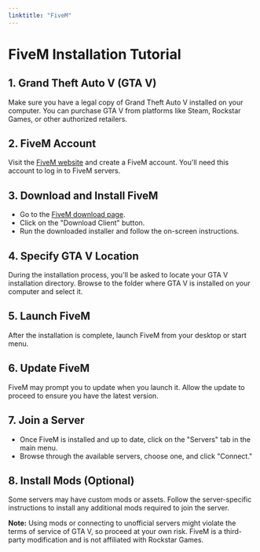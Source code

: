 ```yaml
---
linktitle: "FiveM"
---
```


# FiveM Installation Tutorial

## 1. Grand Theft Auto V (GTA V)

Make sure you have a legal copy of Grand Theft Auto V installed on your computer. You can purchase GTA V from platforms like Steam, Rockstar Games, or other authorized retailers.

## 2. FiveM Account

Visit the [FiveM website](https://fivem.net/) and create a FiveM account. You'll need this account to log in to FiveM servers.

## 3. Download and Install FiveM

- Go to the [FiveM download page](https://fivem.net/).
- Click on the "Download Client" button.
- Run the downloaded installer and follow the on-screen instructions.

## 4. Specify GTA V Location

During the installation process, you'll be asked to locate your GTA V installation directory. Browse to the folder where GTA V is installed on your computer and select it.

## 5. Launch FiveM

After the installation is complete, launch FiveM from your desktop or start menu.

## 6. Update FiveM

FiveM may prompt you to update when you launch it. Allow the update to proceed to ensure you have the latest version.

## 7. Join a Server

- Once FiveM is installed and up to date, click on the "Servers" tab in the main menu.
- Browse through the available servers, choose one, and click "Connect."

## 8. Install Mods (Optional)

Some servers may have custom mods or assets. Follow the server-specific instructions to install any additional mods required to join the server.

**Note:** Using mods or connecting to unofficial servers might violate the terms of service of GTA V, so proceed at your own risk. FiveM is a third-party modification and is not affiliated with Rockstar Games.

